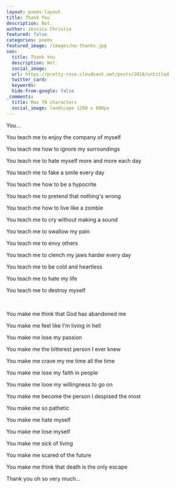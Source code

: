 ```yaml
---
layout: poems-layout
title: Thank You
description: Not.
author: Jessica Christie
featured: false
categories: poems
featured_image: /images/no-thanks.jpg
seo:
  title: Thank You
  description: Not.
  social_image:
  url: https://pretty-rose.cloudvent.net/posts/2018/untitled
  twitter_card:
  keywords:
  hide-from-google: false
_comments:
  title: Max 70 characters
  social_image: landscape 1200 x 600px
---
```

You...

You teach me to enjoy the company of myself

You teach me how to ignore my surroundings

You teach me to hate myself more and more each day

You teach me to fake a smile every day

You teach me how to be a hypocrite

You teach me to pretend that nothing's wrong

You teach me how to live like a zombie

You teach me to cry without making a sound

You teach me to swallow my pain

You teach me to envy others

You teach me to clench my jaws harder every day

You teach me to be cold and heartless

You teach me to hate my life

You teach me to destroy myself

&nbsp;

You make me think that God has abandoned me

You make me feel like I'm living in hell

You make me lose my passion

You make me the bitterest person I ever knew

You make me crave my me time all the time

You make me lose my faith in people

You make me looe my willingness to go on

You make me become the person I despised the most

You make me so pathetic

You make me hate myself

You make me lose myself

You make me sick of living

You make me scared of the future

You make me think that death is the only escape

Thank you oh so very much...

&nbsp;
